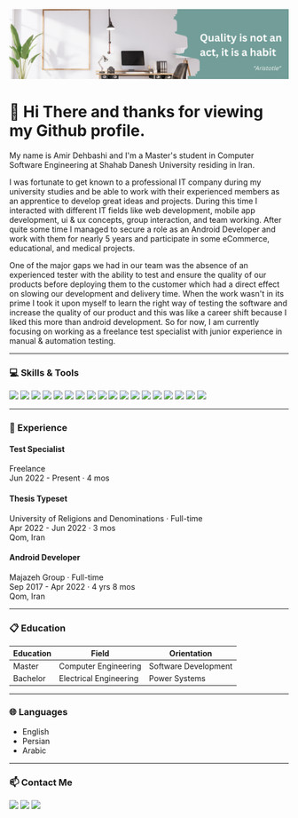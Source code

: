 <img src="Banner.png" width="fill">

# 👋 Hi There and thanks for viewing my Github profile.

My name is Amir Dehbashi and I'm a Master's student in Computer Software Engineering at Shahab Danesh University residing in Iran.

I was fortunate to get known to a professional IT company during my university studies and be able to work with their experienced members as an apprentice to develop great ideas and projects. During this time I interacted with different IT fields like web development, mobile app development, ui & ux concepts, group interaction, and team working. After quite some time I managed to secure a role as an Android Developer and work with them for nearly 5 years and participate in some eCommerce, educational, and medical projects.

One of the major gaps we had in our team was the absence of an experienced tester with the ability to test and ensure the quality of our products before deploying them to the customer which had a direct effect on slowing our development and delivery time. When the work wasn't in its prime I took it upon myself to learn the right way of testing the software and increase the quality of our product and this was like a career shift because I liked this more than android development. So for now, I am currently focusing on working as a freelance test specialist with junior experience in manual & automation testing.

-----------------------------------------------------------------------------------------------------------------------------------------------------------------------------------

### 💻 Skills & Tools

[![](https://img.shields.io/badge/Android-3DDC84?style=flat&logo=Android&logoColor=white)](https://developer.android.com/studio)
[![](https://img.shields.io/badge/Java-007396?style=flat&logo=Oracle&logoColor=white)](https://oracle.com/java)
[![](https://img.shields.io/badge/Selenium-59b943?style=flat&logo=Selenium&logoColor=white)](https://selenium.dev)
[![](https://img.shields.io/badge/Appium-622e8b?style=flat&logo=appium&logoColor=white)](https://appium.io)
[![](https://img.shields.io/badge/Postman-FF6C37?style=flat&logo=Postman&logoColor=white)](https://postman.com)
[![](https://img.shields.io/badge/Apache%20Jmeter-d22128?style=flat&logo=Apache%20Jmeter&logoColor=white)](https://jmeter.apache.org)
[![](https://img.shields.io/badge/Trello-0079BF?style=flat&logo=Trello&logoColor=white)](https://trello.com)
[![](https://img.shields.io/badge/ClickUp-7b68ee?style=flat&logo=ClickUp&logoColor=white)](https://clickup.com)
[![](https://img.shields.io/badge/Jira-2684ff?style=flat&logo=Jira&logoColor=white)](https://atlassian.com/software/jira)
[![](https://img.shields.io/badge/Slack-4A154B?style=flat&logo=Slack&logoColor=white)](https://Slack.com)
[![](https://img.shields.io/badge/Fork-1ba3ef?style=flat&logo=Fork&logoColor=white)](https://git-fork.com)
[![](https://img.shields.io/badge/Github-6f42c1?style=flat&logo=Github&logoColor=white)](https://github.com)
[![](https://img.shields.io/badge/Jenkins-5a6268?style=flat&logo=Jenkins&logoColor=white)](https://jenkins.io)
[![](https://img.shields.io/badge/Sonarqube-4c9bd6?style=flat&logo=Sonarqube&logoColor=white)](https://sonarqube.org)
[![](https://img.shields.io/badge/Stack%20Overflow-FE7A16?style=flat&logo=Stack%20Overflow&logoColor=white)](https://stackoverflow.com)
[![](https://img.shields.io/badge/Word-2b579a?style=flat&logo=Microsoft%20Word&logoColor=white)](https://microsoft.com)
[![](https://img.shields.io/badge/Powerpoint-b7472a?style=flat&logo=Microsoft%20Powerpoint&logoColor=white)](https://microsoft.com)
[![](https://img.shields.io/badge/Excel-217346?style=flat&logo=Microsoft%20Excel&logoColor=white)](https://microsoft.com)

-----------------------------------------------------------------------------------------------------------------------------------------------------------------------------------

### 📌 Experience

#### Test Specialist <br/>
  Freelance <br/>
  Jun 2022 - Present · 4 mos
  
#### Thesis Typeset <br/>
  University of Religions and Denominations · Full-time <br/>
  Apr 2022 - Jun 2022 · 3 mos <br/>
  Qom, Iran
  
#### Android Developer <br/>
  Majazeh Group · Full-time <br/>
  Sep 2017 - Apr 2022 · 4 yrs 8 mos <br/>
  Qom, Iran

-----------------------------------------------------------------------------------------------------------------------------------------------------------------------------------

### 📋 Education

Education | Field | Orientation
------------ | ------------- | -------------
Master | Computer Engineering | Software Development
Bachelor | Electrical Engineering | Power Systems

-----------------------------------------------------------------------------------------------------------------------------------------------------------------------------------

### 🌐 Languages

* English <br/>
* Persian <br/>
* Arabic

-----------------------------------------------------------------------------------------------------------------------------------------------------------------------------------

### 📫 Contact Me

[![](https://img.shields.io/badge/Telegram-2CA5E0?style=flat&logo=Telegram&logoColor=white)](https://telegram.me/a_dehbashi100)
[![](https://img.shields.io/badge/Instagram-E4405F?style=flat&logo=Instagram&logoColor=white)](https://instagram.com/a_dehbashi100)
[![](https://img.shields.io/badge/Linkedin-0A66C2?style=flat&logo=Linkedin&logoColor=white)](https://linkedin.com/in/amirdehbashi)

<!--- -------------------------------------------------------------------------------------------------------------------------------------------------------------------------------- --->

<!--- ### 📈 Stats --->

<!--- ![](https://github-readme-stats.vercel.app/api?username=A-Dehbashi&theme=vue-dark&show_icons=true&count_private=true) --->
<!--- ![](https://github-readme-stats.vercel.app/api/top-langs/?username=A-Dehbashi&theme=vue-dark&layout=compact) --->
